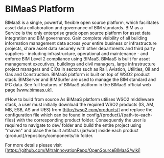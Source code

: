 # BIMaaS Platform

BIMaaS is a single, powerful, flexible open source platform, which facilitates asset data collaboration and governance of BIM standards. BIM as a Service is the only enterprise grade open source platform for asset data integration and BIM governance. Gain complete visibility of all building information management data across your entire business or infrastructure projects, share asset data securely with other departments and third party suppliers - including infrastructure, operational and maintenance - and enforce BIM Level 2 compliance using BIMaaS. BIMaaS is built for asset management executives, buildings and civil managers, large infrastructure project managers and CIOs in sectors such as Rail, Aviation, Utilities, Oil and Gas and Construction.
BIMaaS platform is built on top of WSO2 product stack. BIMServer and BIMSurfer are used to manage the BIM standard and IFC data.
See full features of BIMaaS platform in the BIMaaS official web page [www.bimaas.uk].

#How to build from source
As BIMaaS platform utilises WSO2 middleware stack, a user must initially download the required WSO2 products (IS, AM, MB, ESB, AS and UES) from [http://wso2.com/products/] and replace the configuration file which can be found in config/{product}/{path-to-each-files} with the corresponding product folder. Consequently the user is required to navigate to dev/ folder and build the entire project using "maven" and place the built artifacts (jar/war) inside each product {product}/repository/components/lib folder.

For more details please visit [https://github.com/MitraInnovationRepo/OpenSourceBIMaaS/wiki]

[https://github.com/MitraInnovationRepo/OpenSourceBIMaaS/wiki]: https://github.com/MitraInnovationRepo/OpenSourceBIMaaS/wiki
[www.bimaas.uk]: http://bimaas.uk
[http://wso2.com/products/]: http://wso2.com/products/
